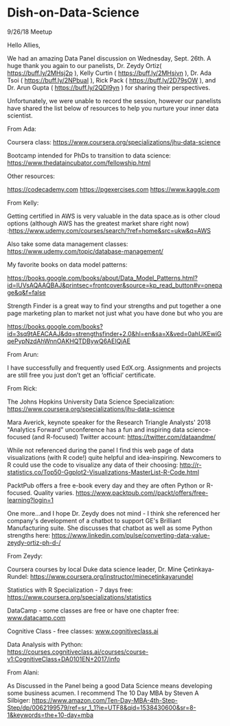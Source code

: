 # Dish-on-Data-Science
9/26/18 Meetup

Hello Allies,

 

We had an amazing Data Panel discussion on Wednesday, Sept. 26th. A huge thank you again to our panelists, Dr. Zeydy Ortiz( https://buff.ly/2MHsj2p ), Kelly Curtin ( https://buff.ly/2MHsivn ),  Dr. Ada Tsoi ( https://buff.ly/2NPbuaI ), Rick Pack ( https://buff.ly/2D79sOW ), and Dr. Arun Gupta ( https://buff.ly/2QDI9yn ) for sharing their perspectives.

 

Unfortunately, we were unable to record the session,  however our panelists have shared  the list below of resources to help you nurture your inner data scientist.
 

From Ada:

 

Coursera class: https://www.coursera.org/specializations/jhu-data-science

 

Bootcamp intended for PhDs to transition to data science: https://www.thedataincubator.com/fellowship.html

 

Other resources:

https://codecademy.com
https://pgexercises.com
https://www.kaggle.com
 

From Kelly:

 

Getting certified in  AWS is very valuable in the data space.as is other cloud options (although AWS has the greatest market share right now)  :https://www.udemy.com/courses/search/?ref=home&src=ukw&q=AWS

 

Also take some data management classes: https://www.udemy.com/topic/database-management/

 

My favorite books on data model patterns:

https://books.google.com/books/about/Data_Model_Patterns.html?id=IUVsAQAAQBAJ&printsec=frontcover&source=kp_read_button#v=onepage&q&f=false
 

Strength Finder is a great way to find your strengths and put together a one page marketing plan to market not just what you have done but who you are

https://books.google.com/books?id=3sq9tAEACAAJ&dq=strengthsfinder+2.0&hl=en&sa=X&ved=0ahUKEwiGqePypNzdAhWnnOAKHQTDBywQ6AEIQjAE
 

From Arun:

 

I have successfully and frequently used EdX.org. Assignments and projects are still free you just don’t get an ‘official’ certificate.
 

From Rick:

 

The Johns Hopkins University Data Science Specialization: https://www.coursera.org/specializations/jhu-data-science
 

Mara Averick, keynote speaker for the Research Triangle Analysts' 2018 "Analytics Forward" unconference has a fun and inspiring data science-focused (and R-focused) Twitter account: https://twitter.com/dataandme/ 
 

While not referenced during the panel
I find this web page of data visualizations (with R code!) quite helpful and idea-inspiring. Newcomers to R could use the code to visualize any data of their choosing: http://r-statistics.co/Top50-Ggplot2-Visualizations-MasterList-R-Code.html
 

PacktPub offers a free e-book every day and they are often Python or R-focused. Quality varies. https://www.packtpub.com//packt/offers/free-learning?login=1
 

One more...and I hope Dr. Zeydy does not mind - I think she referenced her company's development of a chatbot to support GE's Brilliant Manufacturing suite. She discusses that chatbot as well as some Python strengths here: https://www.linkedin.com/pulse/converting-data-value-zeydy-ortiz-ph-d-/
 

 

From Zeydy:

 

Coursera courses by local Duke data science leader, Dr. Mine Çetinkaya-Rundel: https://www.coursera.org/instructor/minecetinkayarundel
 

Statistics with R Specialization - 7 days free: https://www.coursera.org/specializations/statistics
 

DataCamp - some classes are free or have one chapter free: www.datacamp.com
 

Cognitive Class - free classes: www.cognitiveclass.ai
 

Data Analysis with Python: https://courses.cognitiveclass.ai/courses/course-v1:CognitiveClass+DA0101EN+2017/info
 

 

From Alani:

 

As Discussed in the Panel being a good Data Science means developing some business acumen. I recommend The 10 Day MBA  by Steven A Silbiger: https://www.amazon.com/Ten-Day-MBA-4th-Step-Step/dp/0062199579/ref=sr_1_1?ie=UTF8&qid=1538430600&sr=8-1&keywords=the+10-day+mba
 

 

 

